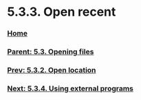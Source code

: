 # 5.3.3. Open recent

### [Home](./00-home.md)
### [Parent: 5.3. Opening files](./05-03-00-opening-files.md)
### [Prev: 5.3.2. Open location](./05-03-02-open-location.md)
### [Next: 5.3.4. Using external programs](./05-03-04-using-external-programs.md)
